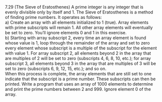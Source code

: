 7.29 (The Sieve of Eratosthenes) A prime integer is any integer that is evenly divisible only by
itself and 1. The Sieve of Eratosthenes is a method of finding prime numbers. It operates as follows:  
a) Create an array with all elements initialized to 1 (true). Array elements with prime subscripts 
will remain 1. All other array elements will eventually be set to zero. You’ll ignore
elements 0 and 1 in this exercise.  
b) Starting with array subscript 2, every time an array element is found whose value is 1,
loop through the remainder of the array and set to zero every element whose subscript
is a multiple of the subscript for the element with value 1. For array subscript 2, all 
elements beyond 2 in the array that are multiples of 2 will be set to zero (subscripts 4, 6,
8, 10, etc.); for array subscript 3, all elements beyond 3 in the array that are multiples
of 3 will be set to zero (subscripts 6, 9, 12, 15, etc.); and so on.  
When this process is complete, the array elements that are still set to one indicate that the subscript
is a prime number. These subscripts can then be printed. Write a program that uses an array of
1000 elements to determine and print the prime numbers between 2 and 999. Ignore element 0 of
the array.
